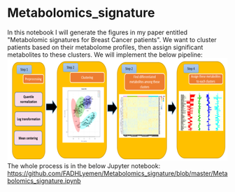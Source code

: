 # Metabolomics_signature
In this notebook I will generate the figures in my paper entitled "Metabolomic signatures for Breast Cancer patients".
We want to cluster patients based on their metabolome profiles, then assign significant metabolites to these clusters. 
We will implement the below pipeline:
![Image description](./Capture.PNG)
The whole process is in the below Jupyter notebook:
https://github.com/FADHLyemen/Metabolomics_signature/blob/master/Metabolomics_signature.ipynb
